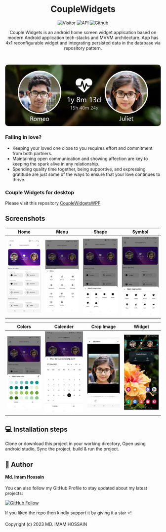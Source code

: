 <h1 align="center">CoupleWidgets</h1>

<p style="text-align:center;">
  <img src="https://visitor-badge.laobi.icu/badge?page_id=imamhossain94.CoupleWidgetsMVVM" alt="Visitor">
  <img src="https://img.shields.io/badge/API-23%2B-brightgreen.svg?style=flat" alt="API">
  <img src="https://img.shields.io/badge/Github-imamhossain94-blue" alt="Github">
</p>

<p align="center">  
Couple Widgets is an android home screen widget application based on modern Android application tech-stacks and MVVM architecture. 
App has 4x1 reconfigurable widget and integrating persisted data in the database via repository pattern.
</p>

<br>

<p align="center">
<img src="/previews/preview.png"/>
</p>


### Falling in love?
* Keeping your loved one close to you requires effort and commitment from both partners.
* Maintaining open communication and showing affection are key to keeping the spark alive in any relationship.
* Spending quality time together, being supportive, and expressing gratitude are just some of the ways to ensure that your love continues to thrive.

### Couple Widgets for desktop
Please visit this repository <a href="https://github.com/imamhossain94/CoupleWidgetsWPF">CoupleWidgetsWPF</a>


## Screenshots

|          Home          |          Menu          |          Shape           |          Symbol           |
|:----------------------:|:----------------------:|:------------------------:|:-------------------------:|
| ![](previews/home.jpg) | ![](previews/menu.jpg) | ![](previews/shapes.jpg) | ![](previews/symbols.jpg) |


|          Colors          |          Calender          |           Crop Image           |          Widget          |
|:------------------------:|:--------------------------:|:------------------------------:|:------------------------:|
| ![](previews/colors.jpg) | ![](previews/calender.jpg) | ![](previews/image_picker.jpg) | ![](previews/widget.jpg) |

## 💻 Installation steps

Clone or download this project in your working directory, Open using android studio, Sync the
project, build & run the project.


## 🧑 Author

#### Md. Imam Hossain

You can also follow my GitHub Profile to stay updated about my latest projects:

[![GitHub Follow](https://img.shields.io/badge/Connect-imamhossain94-blue.svg?logo=Github&longCache=true&style=social&label=Follow)](https://github.com/imamhossain94)

If you liked the repo then kindly support it by giving it a star ⭐!

Copyright (c) 2023 MD. IMAM HOSSAIN
